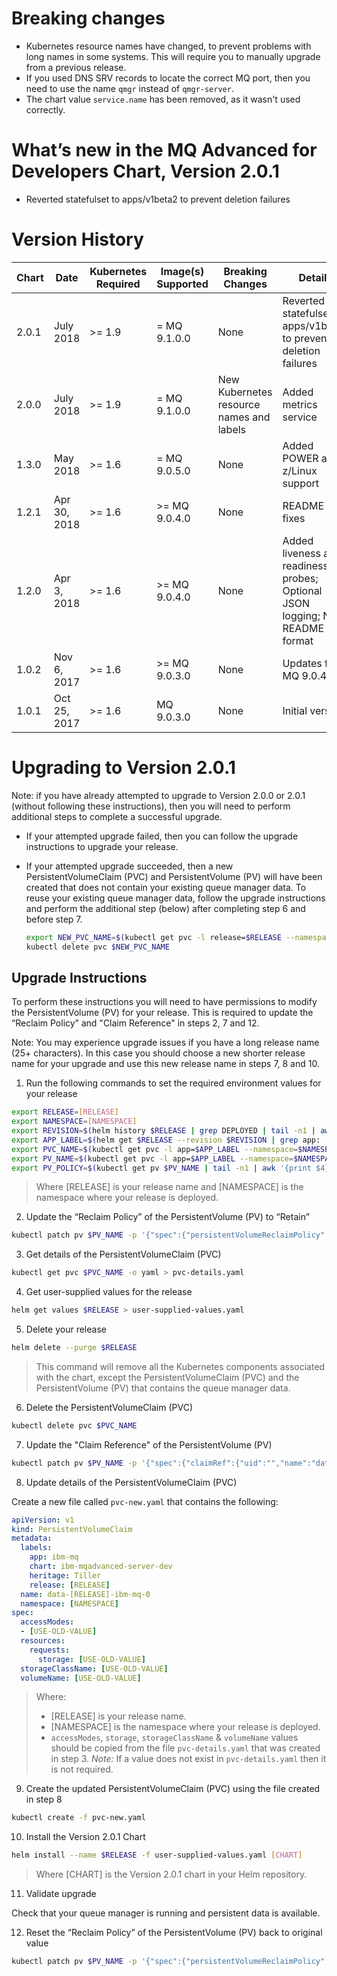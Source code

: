 # Breaking changes

- Kubernetes resource names have changed, to prevent problems with long names in some systems.  This will require you to manually upgrade from a previous release.
- If you used DNS SRV records to locate the correct MQ port, then you need to use the name `qmgr` instead of `qmgr-server`.
- The chart value `service.name` has been removed, as it wasn't used correctly.

# What’s new in the MQ Advanced for Developers Chart, Version 2.0.1

- Reverted statefulset to apps/v1beta2 to prevent deletion failures

# Version History

| Chart | Date | Kubernetes Required | Image(s) Supported | Breaking Changes | Details |
| ----- | ---- | ------------ | ------------------ | ---------------- | ------- |
| 2.0.1 | July 2018 | >= 1.9 | = MQ 9.1.0.0  | None | Reverted statefulset to apps/v1beta2 to prevent deletion failures |
| 2.0.0 | July 2018    | >= 1.9 | = MQ 9.1.0.0  | New Kubernetes resource names and labels | Added metrics service |
| 1.3.0 | May 2018     | >= 1.6 | = MQ 9.0.5.0  | None | Added POWER and z/Linux support |
| 1.2.1 | Apr 30, 2018 | >= 1.6 | >= MQ 9.0.4.0 | None | README fixes |
| 1.2.0 | Apr 3, 2018  | >= 1.6 | >= MQ 9.0.4.0 | None | Added liveness and readiness probes; Optional JSON logging; New README format |
| 1.0.2 | Nov 6, 2017  | >= 1.6 | >= MQ 9.0.3.0 | None | Updates for MQ 9.0.4.0 |
| 1.0.1 | Oct 25, 2017 | >= 1.6 | MQ 9.0.3.0    | None | Initial version |

# Upgrading to Version 2.0.1

Note: if you have already attempted to upgrade to Version 2.0.0 or 2.0.1 (without following these instructions), then you will need to perform additional steps to complete a successful upgrade.

- If your attempted upgrade failed, then you can follow the upgrade instructions to upgrade your release.

- If your attempted upgrade succeeded, then a new PersistentVolumeClaim (PVC) and PersistentVolume (PV) will have been created that does not contain your existing queue manager data. To reuse your existing queue manager data, follow the upgrade instructions and perform the additional step (below) after completing step 6 and before step 7.

    ```sh
    export NEW_PVC_NAME=$(kubectl get pvc -l release=$RELEASE --namespace=$NAMESPACE | tail -n1 | awk '{print $1}')
    kubectl delete pvc $NEW_PVC_NAME
    ```

## Upgrade Instructions

To perform these instructions you will need to have permissions to modify the PersistentVolume (PV) for your release. This is required to update the “Reclaim Policy” and "Claim Reference" in steps 2, 7 and 12.

Note: You may experience upgrade issues if you have a long release name (25+ characters). In this case you should choose a new shorter release name for your upgrade and use this new release name in steps 7, 8 and 10.

1. Run the following commands to set the required environment values for your release

  ```sh
  export RELEASE=[RELEASE]
  export NAMESPACE=[NAMESPACE]
  export REVISION=$(helm history $RELEASE | grep DEPLOYED | tail -n1 | awk '{print $1}')
  export APP_LABEL=$(helm get $RELEASE --revision $REVISION | grep app: | head -n1 | awk '{print $2}' | tr -d '"')
  export PVC_NAME=$(kubectl get pvc -l app=$APP_LABEL --namespace=$NAMESPACE | tail -n1 | awk '{print $1}')
  export PV_NAME=$(kubectl get pvc -l app=$APP_LABEL --namespace=$NAMESPACE | tail -n1 | awk '{print $3}')
  export PV_POLICY=$(kubectl get pv $PV_NAME | tail -n1 | awk '{print $4}')
  ```

  > Where [RELEASE] is your release name and [NAMESPACE] is the namespace where your release is deployed.

2. Update the “Reclaim Policy” of the PersistentVolume (PV) to “Retain”

  ```sh
  kubectl patch pv $PV_NAME -p '{"spec":{"persistentVolumeReclaimPolicy":"Retain"}}'
  ```

3. Get details of the PersistentVolumeClaim (PVC)

  ```sh
  kubectl get pvc $PVC_NAME -o yaml > pvc-details.yaml
  ```

4. Get user-supplied values for the release

  ```sh
  helm get values $RELEASE > user-supplied-values.yaml
  ```

5. Delete your release

  ```sh
  helm delete --purge $RELEASE
  ```

  > This command will remove all the Kubernetes components associated with the chart, except the PersistentVolumeClaim (PVC) and the PersistentVolume (PV) that contains the queue manager data.

6. Delete the PersistentVolumeClaim (PVC)

  ```sh
  kubectl delete pvc $PVC_NAME
  ```

7. Update the "Claim Reference" of the PersistentVolume (PV)

  ```sh
  kubectl patch pv $PV_NAME -p '{"spec":{"claimRef":{"uid":"","name":"data-'$RELEASE'-ibm-mq-0"}}}'
  ```

8. Update details of the PersistentVolumeClaim (PVC)

  Create a new file called `pvc-new.yaml` that contains the following:

  ```yaml
  apiVersion: v1
  kind: PersistentVolumeClaim
  metadata:
    labels:
      app: ibm-mq
      chart: ibm-mqadvanced-server-dev
      heritage: Tiller
      release: [RELEASE]
    name: data-[RELEASE]-ibm-mq-0
    namespace: [NAMESPACE]
  spec:
    accessModes:
    - [USE-OLD-VALUE]
    resources:
      requests:
        storage: [USE-OLD-VALUE]
    storageClassName: [USE-OLD-VALUE]
    volumeName: [USE-OLD-VALUE]
  ```

> Where:
> - [RELEASE] is your release name.
> - [NAMESPACE] is the namespace where your release is deployed.
> - `accessModes`, `storage`, `storageClassName` & `volumeName` values should be copied from the file `pvc-details.yaml` that was created in step 3. *Note:* If a value does not exist in `pvc-details.yaml` then it is not required.

9. Create the updated PersistentVolumeClaim (PVC) using the file created in step 8

  ```sh
  kubectl create -f pvc-new.yaml
  ```

10. Install the Version 2.0.1 Chart

  ```sh
  helm install --name $RELEASE -f user-supplied-values.yaml [CHART]
  ```

  > Where [CHART] is the Version 2.0.1 chart in your Helm repository.

11. Validate upgrade

  Check that your queue manager is running and persistent data is available.

12. Reset the “Reclaim Policy” of the PersistentVolume (PV) back to original value

  ```sh
  kubectl patch pv $PV_NAME -p '{"spec":{"persistentVolumeReclaimPolicy":"'$PV_POLICY'"}}'
  ```
